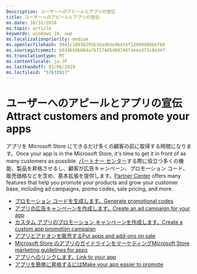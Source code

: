 ```yaml
---
Description: ユーザーへのアピールとアプリの宣伝
title: ユーザーへのアピールとアプリの宣伝
ms.date: 10/31/2018
ms.topic: article
keywords: windows 10, uwp
ms.localizationpriority: medium
ms.openlocfilehash: 9941c18936291b3dad6de9b47ef1299d986bef68
ms.sourcegitcommit: b034650b684a767274d5d88746faeea373c8e34f
ms.translationtype: MT
ms.contentlocale: ja-JP
ms.lasthandoff: 03/06/2019
ms.locfileid: "57633917"
---
```

# <a name="attract-customers-and-promote-your-apps"></a><span data-ttu-id="8fcb6-104">ユーザーへのアピールとアプリの宣伝</span><span class="sxs-lookup"><span data-stu-id="8fcb6-104">Attract customers and promote your apps</span></span>

<span data-ttu-id="8fcb6-105">アプリを Microsoft Store にできるだけ多くの顧客の前に取得する時間になります。</span><span class="sxs-lookup"><span data-stu-id="8fcb6-105">Once your app is in the Microsoft Store, it's time to get it in front of as many customers as possible.</span></span> <span data-ttu-id="8fcb6-106">[パートナー センター](https://partner.microsoft.com/dashboard)する際に役立つ多くの機能、製品を昇格させるし、顧客が広告キャンペーン、プロモーション コード、販売価格などを含め、基本拡張を提供します。</span><span class="sxs-lookup"><span data-stu-id="8fcb6-106">[Partner Center](https://partner.microsoft.com/dashboard) offers many features that help you promote your products and grow your customer base, including ad campaigns, promo codes, sale pricing, and more.</span></span>

-   [<span data-ttu-id="8fcb6-107">プロモーション コードを生成します。</span><span class="sxs-lookup"><span data-stu-id="8fcb6-107">Generate promotional codes</span></span>](generate-promotional-codes.md)
-   [<span data-ttu-id="8fcb6-108">アプリの広告キャンペーンを作成します。</span><span class="sxs-lookup"><span data-stu-id="8fcb6-108">Create an ad campaign for your app</span></span>](create-an-ad-campaign-for-your-app.md)
-   [<span data-ttu-id="8fcb6-109">カスタム アプリのプロモーション キャンペーンを作成します。</span><span class="sxs-lookup"><span data-stu-id="8fcb6-109">Create a custom app promotion campaign</span></span>](create-a-custom-app-promotion-campaign.md)
-   [<span data-ttu-id="8fcb6-110">アプリとアドオンを販売する</span><span class="sxs-lookup"><span data-stu-id="8fcb6-110">Put apps and add-ons on sale</span></span>](put-apps-and-add-ons-on-sale.md)
-   [<span data-ttu-id="8fcb6-111">Microsoft Store のアプリのガイドラインをマーケティング</span><span class="sxs-lookup"><span data-stu-id="8fcb6-111">Microsoft Store marketing guidelines for apps</span></span>](app-marketing-guidelines.md)
-   [<span data-ttu-id="8fcb6-112">アプリへのリンクします。</span><span class="sxs-lookup"><span data-stu-id="8fcb6-112">Link to your app</span></span>](link-to-your-app.md)
-   [<span data-ttu-id="8fcb6-113">アプリを簡単に昇格するには</span><span class="sxs-lookup"><span data-stu-id="8fcb6-113">Make your app easier to promote</span></span>](make-your-app-easier-to-promote.md)

 

 
